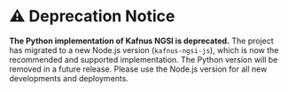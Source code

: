 # ⚠️ Deprecation Notice

**The Python implementation of Kafnus NGSI is deprecated.**
The project has migrated to a new Node.js version (`kafnus-ngsi-js`), which is now the recommended and supported implementation. The Python version will be removed in a future release. Please use the Node.js version for all new developments and deployments.
